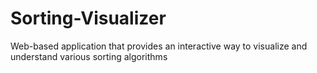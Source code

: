 # Sorting-Visualizer
Web-based application that provides an interactive way to visualize and understand various sorting algorithms
